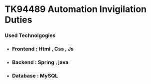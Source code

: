 
# TK94489 Automation Invigilation Duties

### Used Technolgogies

- ### Frontend : Html , Css , Js
- ### Backend : Spring , java
- ### Database : MySQL
